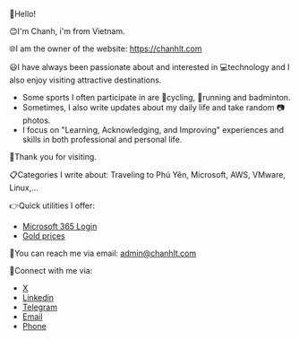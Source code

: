 👋Hello!<br>

😊I'm Chanh, i'm from Vietnam. 

🌐I am the owner of the website: https://chanhlt.com<br>

😃I have always been passionate about and interested in 💻technology and I also enjoy visiting attractive destinations.<br>
- Some sports I often participate in are 🚴cycling, 🏃running and badminton.<br>
- Sometimes, I also write updates about my daily life and take random 📷photos. <br>
- I focus on "Learning, Acknowledging, and Improving" experiences and skills in both professional and personal life.

👏Thank you for visiting.


📋Categories I write about: Traveling to Phú Yên, Microsoft, AWS, VMware, Linux,...

👉Quick utilities I offer: 
- <a href="#">Microsoft 365 Login</a>
- <a href="#">Gold prices</a>

📧You can reach me via email: <a href="mailto:admin@chanhlt.com">admin@chanhlt.com</a> 

💁Connect with me via: 
- <a href="#">X</a>
- <a href="#">Linkedin</a>
- <a href="#">Telegram</a>
- <a href="#">Email</a>
- <a href="#">Phone</a>



